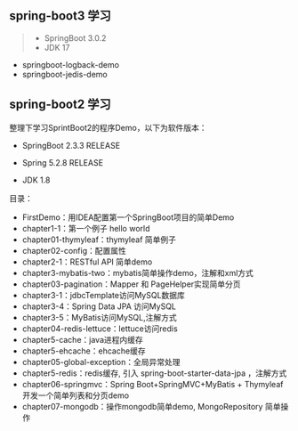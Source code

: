 ## spring-boot3 学习
> - SpringBoot 3.0.2
> - JDK 17

- springboot-logback-demo
- springboot-jedis-demo


## spring-boot2 学习
整理下学习SprintBoot2的程序Demo，以下为软件版本：

- SpringBoot 2.3.3 RELEASE

- Spring 5.2.8 RELEASE

- JDK 1.8


目录：

- FirstDemo：用IDEA配置第一个SpringBoot项目的简单Demo
- chapter1-1：第一个例子 hello world
- chapter01-thymyleaf：thymyleaf 简单例子
- chapter02-config：配置属性
- chapter2-1：RESTful API 简单demo
- chapter3-mybatis-two：mybatis简单操作demo，注解和xml方式
- chapter03-pagination：Mapper 和 PageHelper实现简单分页
- chapter3-1：jdbcTemplate访问MySQL数据库
- chapter3-4：Spring Data JPA 访问MySQL
- chapter3-5：MyBatis访问MySQL,注解方式
- chapter04-redis-lettuce：lettuce访问redis
- chapter5-cache：java进程内缓存
- chapter5-ehcache：ehcache缓存
- chapter05-global-exception：全局异常处理
- chapter5-redis：redis缓存, 引入 spring-boot-starter-data-jpa ，注解方式
- chapter06-springmvc：Spring Boot+SpringMVC+MyBatis + Thymyleaf 开发一个简单列表和分页demo
- chapter07-mongodb：操作mongodb简单demo, MongoRepository 简单操作


